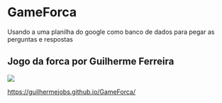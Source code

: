 # GameForca
Usando a uma planilha do google como banco de dados para pegar as perguntas e respostas

## Jogo da forca por Guilherme Ferreira 
![]([https://raw.githubusercontent.com/MateusMaciel340/aluraplay/main/assets/aluraplay.gif](https://raw.githubusercontent.com/GuilhermeJobs/GameForca/refs/heads/main/capa.png))

https://guilhermejobs.github.io/GameForca/
